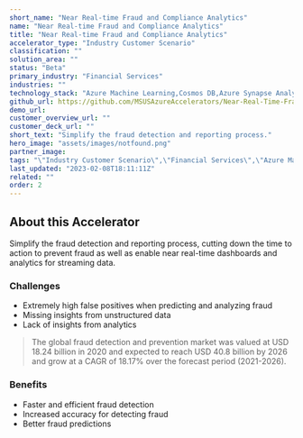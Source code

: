 ```yaml
---
short_name: "Near Real-time Fraud and Compliance Analytics"
name: "Near Real-time Fraud and Compliance Analytics"
title: "Near Real-time Fraud and Compliance Analytics"
accelerator_type: "Industry Customer Scenario"
classification: ""
solution_area: ""
status: "Beta"
primary_industry: "Financial Services"
industries: ""
technology_stack: "Azure Machine Learning,Cosmos DB,Azure Synapse Analytics,Power BI"
github_url: https://github.com/MSUSAzureAccelerators/Near-Real-Time-Fraud-and-Compliance-Analytics-Accelerator
demo_url: 
customer_overview_url: ""
customer_deck_url: ""
short_text: "Simplify the fraud detection and reporting process."
hero_image: "assets/images/notfound.png"
partner_image: 
tags: "\"Industry Customer Scenario\",\"Financial Services\",\"Azure Machine Learning\",\"Cosmos DB\",\"Azure Synapse Analytics\",\"Power BI\",\"Beta\""
last_updated: "2023-02-08T18:11:11Z"
related: ""
order: 2
---
```

## About this Accelerator

Simplify the fraud detection and reporting process, cutting down the time to action to prevent fraud as well as enable near real-time dashboards and analytics for streaming data.

### Challenges
* Extremely high false positives when predicting and analyzing fraud
* Missing insights from unstructured data
* Lack of insights from analytics

> The global fraud detection and prevention market was valued at USD 18.24 billion in 2020 and expected to reach USD 40.8 billion by 2026 and grow at a CAGR of 18.17% over the forecast period (2021-2026).

### Benefits
* Faster and efficient fraud detection
* Increased accuracy for detecting fraud
* Better fraud predictions